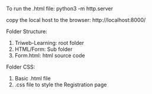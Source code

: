 To run the .html file:
python3 -m http.server

copy the local host to the browser:
http://localhost:8000/

Folder Structure:
1. Triweb-Learning: root folder
2. HTML/Form: Sub folder
3. Form.html: html source code

Folder CSS:
1. Basic .html file 
2. .css file to style the Registration page
